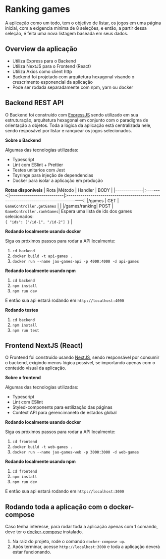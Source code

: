 # Ranking games

A aplicação como um todo, tem o objetivo de listar, os jogos em uma página inicial, com a exigencia minima de 8 seleções, e então, a partir dessa seleção, é feita uma nova listagem baseada em seus dados.

## Overview da aplicação
- Utiliza Express para o Backend
- Utiliza NextJS para o Frontend (React)
- Utiliza Axios como client http
- Backend foi projetado com arquitetura hexagonal visando o crescrimento esponencial da aplicação
- Pode ser rodada separadamente com npm, yarn ou docker

## Backend REST API
O Backend foi construído com [ExpressJS](https://expressjs.com/pt-br/) sendo utilizado em sua estruturação, arquitetura hexagonal em conjunto com o paradigma de orientação a objetos. Toda a lógica da aplicação está centralizada nele, sendo resposável por listar e ranquear os jogos selecionados.

**Sobre o Backend**

Algumas das tecnologias utilizadas:
- Typescript
- Lint com ESlint + Prettier
- Testes unitarios com Jest
- Tsyringe para injeção de dependencias
- Docker para isolar a aplicação em produção

**Rotas disponiveis**
| Rota         |Método    | Handler                   | BODY                                                                                   |
|--------------|:--------:|---------------------------|:--------------------------------------------------------------------------------------:|
|/games        |    GET   | `GameController.getGames` |                                                                                        |
|/games/ranking|    POST  | `GameController.rankGames`| Espera uma lista de ids dos games selecionados: <br />`{ "ids": ["/id-1", "/id-2"] }`  |

**Rodando localmente usando docker**

Siga os próximos passos para rodar a API localmente:

1. `cd backend`
2. `docker build -t api-games .`
3. `docker run --name jao-games-api -p 4000:4000 -d api-games`


**Rodando localmente usando npm**

1. `cd backend`
2. `npm install`
3. `npm run dev`

E então sua api estará rodando em `http://localhost:4000`

**Rodando testes**

1. `cd backend`
2. `npm install`
3. `npm run test`

## Frontend NextJS (React)

O Frontend foi construído usando [NextJS](https://nextjs.org/), sendo responsável por consumir o backend, exigindo menos lógica possível, se importando apenas com o conteúdo visual da aplicação.

**Sobre o frontend**

Algumas das tecnologias utilizadas:
- Typescript
- Lint com ESlint
- Styled-components para estilização das páginas
- Context API para gerencimaneto de estados global

**Rodando localmente usando docker**

Siga os próximos passos para rodar a API localmente:

1. `cd frontend`
2. `docker build -t web-games .`
3. `docker run --name jao-games-web -p 3000:3000 -d web-games`


**Rodando localmente usando npm**

1. `cd frontend`
2. `npm install`
3. `npm run dev`

E então sua api estará rodando em `http://localhost:3000`

## Rodando toda a aplicação com o docker-compose

Caso tenha interesse, para rodar toda a aplicação apenas com 1 comando, deve ter o [docker-compose](https://docs.docker.com/compose/install/#install-compose) instalado.

1. Na raiz do projeto, rode o comando `docker-compose up`.
2. Após terminar, acesse `http://localhost:3000` e toda a aplicação deverá estar funcionando.
